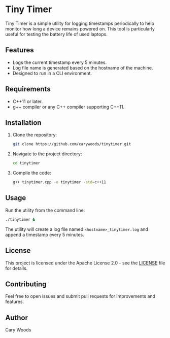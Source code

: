 # Tiny Timer

Tiny Timer is a simple utility for logging timestamps periodically to help monitor how long a device remains powered on. This tool is particularly useful for testing the battery life of used laptops.

## Features
- Logs the current timestamp every 5 minutes.
- Log file name is generated based on the hostname of the machine.
- Designed to run in a CLI environment.

## Requirements
- C++11 or later.
- g++ compiler or any C++ compiler supporting C++11.

## Installation
1. Clone the repository:
   ```sh
   git clone https://github.com/carywoods/tinytimer.git
   ```
2. Navigate to the project directory:
   ```sh
   cd tinytimer
   ```
3. Compile the code:
   ```sh
   g++ tinytimer.cpp -o tinytimer -std=c++11
   ```

## Usage
Run the utility from the command line:
```sh
./tinytimer &
```

The utility will create a log file named `<hostname>_tinytimer.log` and append a timestamp every 5 minutes.

## License
This project is licensed under the Apache License 2.0 - see the [LICENSE](LICENSE) file for details.

## Contributing
Feel free to open issues and submit pull requests for improvements and features.

## Author
Cary Woods
